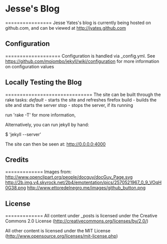 # Jesse's Blog #
================
Jesse Yates's blog is currently being hosted on github.com, and can be viewed at http://jyates.github.com

## Configuration ##
===================
Configuration is handled via _config.yml.
See https://github.com/mojombo/jekyll/wiki/configuration for more information on configuration values

## Locally Testing the Blog ##
==============================
The site can be built through the rake tasks:
_default_ - starts the site and refreshes firefox
build - builds the site and starts the server
stop - stops the server, if its running

run 'rake -T' for more information,

Alternatively, you can run jekyll by hand:

$ 'jekyll --server'

The site can then be seen at:
http://0.0.0.0:4000

## Credits ##
=============
Images from:
http://www.openclipart.org/people/docguy/docGuy_Page.svg
http://2b.img.v4.skyrock.net/2b4/emotentation/pics/2570521967_0_9_VOqH0G38.png
http://www.ettoredelnegro.me/images/github_button.png

## License ##
=============
All content under _posts is licensed under the Creative Commons 2.0 License (http://creativecommons.org/licenses/by/2.0/)

All other content is licensed under the MIT License (http://www.opensource.org/licenses/mit-license.php) 

